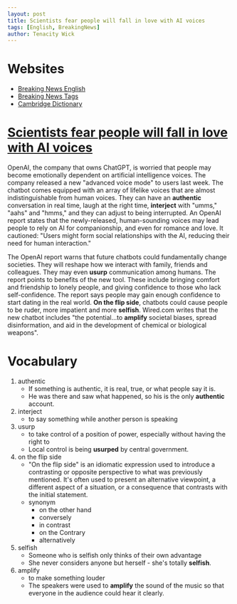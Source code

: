 ```yaml
---
layout: post
title: Scientists fear people will fall in love with AI voices
tags: [English, BreakingNews]
author: Tenacity Wick
---
```


# Websites

- [Breaking News English](https://breakingnewsenglish.com/)
- [Breaking News Tags](https://zhouqiang19980220.github.io/tags/#books)
- [Cambridge Dictionary](https://dictionary.cambridge.org/)

# [Scientists fear people will fall in love with AI voices](https://breakingnewsenglish.com/2408/240812-emotional-attachment-to-ai.html)

OpenAI, the company that owns ChatGPT, is worried that people may become emotionally dependent on artificial intelligence voices. The company released a new "advanced voice mode" to users last week. The chatbot comes equipped with an array of lifelike voices that are almost indistinguishable from human voices. They can have an **authentic** conversation in real time, laugh at the right time, **interject** with "umms," "aahs" and "hmms," and they can adjust to being interrupted. An OpenAI report states that the newly-released, human-sounding voices may lead people to rely on AI for companionship, and even for romance and love. It cautioned: "Users might form social relationships with the AI, reducing their need for human interaction."

The OpenAI report warns that future chatbots could fundamentally change societies. They will reshape how we interact with family, friends and colleagues. They may even **usurp** communication among humans. The report points to benefits of the new tool. These include bringing comfort and friendship to lonely people, and giving confidence to those who lack self-confidence. The report says people may gain enough confidence to start dating in the real world. **On the flip side**, chatbots could cause people to be ruder, more impatient and more **selfish**. Wired.com writes that the new chatbot includes "the potential…to **amplify** societal biases, spread disinformation, and aid in the development of chemical or biological weapons".

# Vocabulary

1. authentic
    - If something is authentic, it is real, true, or what people say it is.
    - He was there and saw what happened, so his is the only **authentic** account.
2. interject
    - to say something while another person is speaking
3. usurp
    - to take control of a position of power, especially without having the right to
    - Local control is being **usurped** by central government.
4. on the flip side
    - "On the flip side" is an idiomatic expression used to introduce a contrasting or opposite perspective to what was previously mentioned. It's often used to present an alternative viewpoint, a different aspect of a situation, or a consequence that contrasts with the initial statement.
    - synonym
        - on the other hand
        - conversely
        - in contrast
        - on the Contrary
        - alternatively
5. selfish
    - Someone who is selfish only thinks of their own advantage
    - She never considers anyone but herself - she's totally **selfish**.
6. amplify
    - to make something louder
    - The speakers were used to **amplify** the sound of the music so that everyone in the audience could hear it clearly.